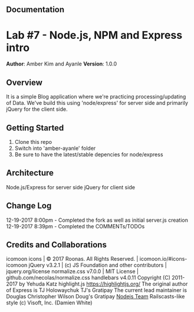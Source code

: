 
## Documentation

# Lab #7 - Node.js, NPM and Express intro

**Author**: Amber Kim and Ayanle
**Version**: 1.0.0 

## Overview
<!-- Provide a high level overview of what this application is and why you are building it, beyond the fact that it's an assignment for a Code Fellows 301 class. (i.e. What's your problem domain?) -->
It is a simple Blog application where we're practicing processing/updating of Data. We've build this using 'node/express' for server side and primarily jQuery for the client side.

## Getting Started
<!-- What are the steps that a user must take in order to build this app on their own machine and get it running? -->
1. Clone this repo
2. Switch into 'amber-ayanle' folder 
3. Be sure to have the latest/stable depencies for node/express

## Architecture
<!-- Provide a detailed description of the application design. What technologies (languages, libraries, etc) you're using, and any other relevant design information. -->
Node.js/Express for server side
jQuery for client side

## Change Log
<!-- Use this are to document the iterative changes made to your application as each feature is successfully implemented. Use time stamps. Here's an examples:
-->

12-19-2017 8:00pm - Completed the fork as well as initial server.js creation
12-19-2017 8:39pm - Completed the COMMENTs/TODOs


## Credits and Collaborations
<!-- Give credit (and a link) to other people or resources that helped you build this application. -->
icomoon icons | © 2017 Roonas. All Rights Reserved. | icomoon.io/#icons-icomoon
jQuery v3.2.1 | (c) JS Foundation and other contributors | jquery.org/license
normalize.css v7.0.0 | MIT License | github.com/necolas/normalize.css
handlebars v4.0.11 Copyright (C) 2011-2017 by Yehuda Katz
highlight.js https://highlightjs.org/
The original author of Express is TJ Holowaychuk TJ's Gratipay
The current lead maintainer is Douglas Christopher Wilson Doug's Gratipay
[Nodejs Team](https://github.com/nodejs/node)
Railscasts-like style (c) Visoft, Inc. (Damien White)
